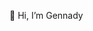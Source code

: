 👋 Hi, I’m Gennady

<!---
g487-hub/g487-hub is a ✨ special ✨ repository because its `README.md` (this file) appears on your GitHub profile.
You can click the Preview link to take a look at your changes.
--->
